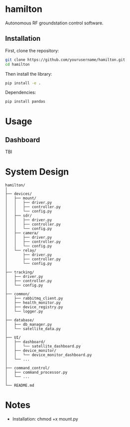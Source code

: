 # hamilton
Autonomous RF groundstation control software.

## Installation
First, clone the repository:

```bash
git clone https://github.com/yourusername/hamilton.git
cd hamilton
```
Then install the library:

```bash
pip install -e .
```

Dependencies:
```bash
pip install pandas
```
# Usage
## Dashboard
TBI

# System Design
```
hamilton/
│
├── devices/                        
│   ├── mount/                      
│   │   ├── driver.py               
│   │   ├── controller.py           
│   │   └── config.py               
│   ├── sdr/                        
│   │   ├── driver.py               
│   │   ├── controller.py           
│   │   └── config.py               
│   ├── camera/                     
│   │   ├── driver.py               
│   │   ├── controller.py           
│   │   └── config.py               
│   └── relay/                      
│       ├── driver.py               
│       ├── controller.py           
│       └── config.py               
│
├── tracking/                       
│   ├── driver.py                   
│   ├── controller.py               
│   └── config.py                   
│
├── common/                         
│   ├── rabbitmq_client.py          
│   ├── health_monitor.py           
│   ├── device_registry.py          
│   └── logger.py                   
│
├── database/                       
│   ├── db_manager.py               
│   └── satellite_data.py           
│
├── UI/                             
│   ├── dashboard/                  
│   │   └── satellite_dashboard.py  
│   ├── device_monitor/             
│   │   └── device_monitor_dashboard.py  
│   └── ...
│
├── command_control/                
│   ├── command_processor.py        
│   └── ...
│
└── README.md
```

# Notes
* Installation: chmod +x mount.py